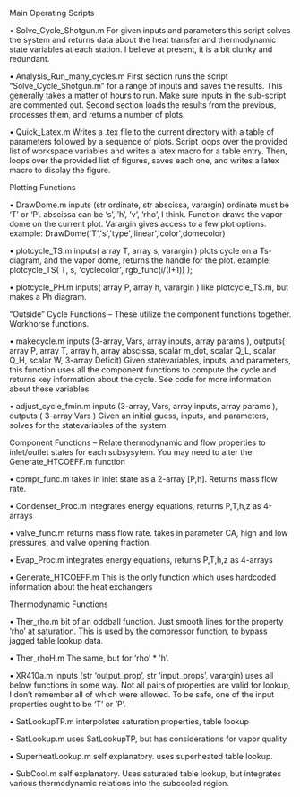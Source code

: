Main Operating Scripts

•	Solve_Cycle_Shotgun.m
For given inputs and parameters this script solves the system and returns data about the heat transfer and thermodynamic state variables at each station.  I believe at present, it is a bit clunky and redundant.

•	Analysis_Run_many_cycles.m
First section runs the script “Solve_Cycle_Shotgun.m” for a range of inputs and saves the results.  This generally takes a matter of hours to run.  Make sure inputs in the sub-script are commented out.  Second section loads the results from the previous, processes them, and returns a number of plots.

•	Quick_Latex.m
Writes a .tex file to the current directory with a table of parameters followed by a sequence of plots.  Script loops over the provided list of workspace variables and writes a latex macro for a table entry.  Then, loops over the provided list of figures, saves each one, and writes a latex macro to display the figure.  



Plotting Functions

•	DrawDome.m
inputs (str ordinate, str abscissa, varargin)
ordinate must be ‘T’ or ‘P’.  abscissa can be ‘s’, ’h’, ’v’, ’rho’, I think.  Function draws the vapor dome on the current plot.  Varargin gives access to a few plot options.
example: DrawDome('T','s','type','linear','color',domecolor)

•	plotcycle_TS.m
inputs( array T, array s, varargin )
plots cycle on a Ts-diagram, and the vapor dome, returns the handle for the plot.
example: plotcycle_TS( T, s, 'cyclecolor', rgb_func(i/(I+1)) );

•	plotcycle_PH.m
inputs( array P, array h, varargin )
like plotcycle_TS.m, but makes a Ph diagram.



“Outside” Cycle Functions – These utilize the component functions together.  Workhorse functions.

•	makecycle.m
inputs (3-array, Vars, array inputs, array params ),
outputs( array P, array T, array h, array abscissa, scalar m_dot, scalar Q_L, scalar Q_H, scalar W, 3-array Deficit)
Given statevariables, inputs, and parameters, this function uses all the component functions to compute the cycle and returns key information about the cycle.  See code for more information about these variables.

•	adjust_cycle_fmin.m
inputs (3-array, Vars, array inputs, array params ), 
outputs ( 3-array Vars )
Given an initial guess, inputs, and parameters, solves for the statevariables of the system.
 



Component Functions – Relate thermodynamic and flow properties to inlet/outlet states for each subsysytem.  You may need to alter the Generate_HTCOEFF.m function

•	compr_func.m
takes in inlet state as a 2-array [P,h].  Returns mass flow rate.

•	Condenser_Proc.m
integrates energy equations, returns P,T,h,z as 4-arrays

•	valve_func.m
returns mass flow rate.  takes in parameter CA, high and low pressures, and valve opening fraction. 

•	Evap_Proc.m
integrates energy equations, returns P,T,h,z as 4-arrays

•	Generate_HTCOEFF.m
This is the only function which uses hardcoded information about the heat exchangers




Thermodynamic Functions

•	Ther_rho.m
bit of an oddball function.  Just smooth lines for the property ‘rho’ at saturation.  This is used by the compressor function, to bypass jagged table lookup data.

•	Ther_rhoH.m
The same, but for ‘rho’ * ’h’.

•	XR410a.m
inputs (str ‘output_prop’, str ‘input_props’, varargin)
uses all below functions in some way.  Not all pairs of properties are valid for lookup, I don’t remember all of which were allowed.  To be safe, one of the input properties ought to be ‘T’ or ‘P’.

•	SatLookupTP.m
interpolates saturation properties, table lookup

•	SatLookup.m
uses SatLookupTP, but has considerations for vapor quality

•	SuperheatLookup.m
self explanatory. uses superheated table lookup.

•	SubCool.m
self explanatory. Uses saturated table lookup, but integrates various thermodynamic relations into the subcooled region.

